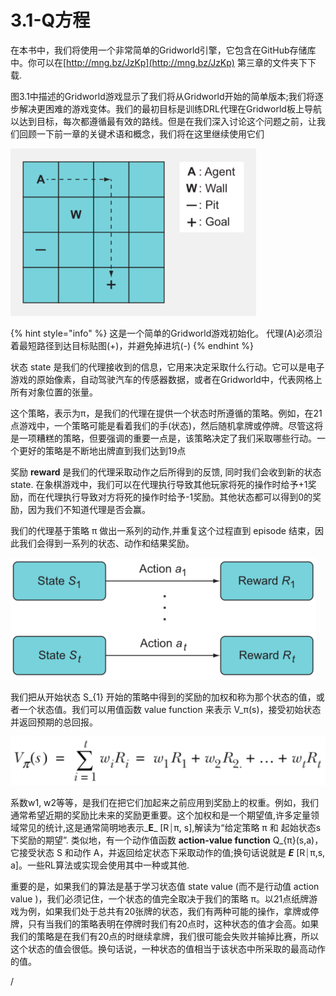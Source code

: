 # 3.1-Q方程

在本书中，我们将使用一个非常简单的Gridworld引擎，它包含在GitHub存储库中。你可以在[http://mng.bz/JzKp](http://mng.bz/JzKp) 第三章的文件夹下下载.

图3.1中描述的Gridworld游戏显示了我们将从Gridworld开始的简单版本;我们将逐步解决更困难的游戏变体。我们的最初目标是训练DRL代理在Gridworld板上导航以达到目标，每次都遵循最有效的路线。但是在我们深入讨论这个问题之前，让我们回顾一下前一章的关键术语和概念，我们将在这里继续使用它们

![&#x56FE;3.1](../.gitbook/assets/image%20%2894%29.png)

{% hint style="info" %}
这是一个简单的Gridworld游戏初始化。 代理\(A\)必须沿着最短路径到达目标贴图\(+\)，并避免掉进坑\(-\)
{% endhint %}

状态 state 是我们的代理接收到的信息，它用来决定采取什么行动。它可以是电子游戏的原始像素，自动驾驶汽车的传感器数据，或者在Gridworld中，代表网格上所有对象位置的张量。

这个策略，表示为π，是我们的代理在提供一个状态时所遵循的策略。例如，在21点游戏中，一个策略可能是看着我们的手\(状态\)，然后随机拿牌或停牌。尽管这将是一项糟糕的策略，但要强调的重要一点是，该策略决定了我们采取哪些行动。一个更好的策略是不断地出牌直到我们达到19点

奖励 **reward** 是我们的代理采取动作之后所得到的反馈, 同时我们会收到新的状态 state. 在象棋游戏中，我们可以在代理执行导致其他玩家将死的操作时给予+1奖励，而在代理执行导致对方将死的操作时给予-1奖励。其他状态都可以得到0的奖励，因为我们不知道代理是否会赢。

我们的代理基于策略 π 做出一系列的动作,并重复这个过程直到 episode 结束，因此我们会得到一系列的状态、动作和结果奖励。

![](../.gitbook/assets/image%20%2880%29.png)

我们把从开始状态 S\_{1} 开始的策略中得到的奖励的加权和称为那个状态的值，或者一个状态值。我们可以用值函数 value function 来表示 V\_π\(s\)，接受初始状态并返回预期的总回报。

![](../.gitbook/assets/image%20%2881%29.png)

系数w1, w2等等，是我们在把它们加起来之前应用到奖励上的权重。例如，我们通常希望近期的奖励比未来的奖励更重要。这个加权和是一个期望值,许多定量领域常见的统计,这是通常简明地表示_**E**_ \[R⏐π, s\],解读为“给定策略 π 和 起始状态s 下奖励的期望”. 类似地，有一个动作值函数 **action-value function**  Q\_{π}\(s,a\)，它接受状态 S 和动作 A，并返回给定状态下采取动作的值;换句话说就是 _**E**_ \[R⏐π,s, a\]。一些RL算法或实现会使用其中一种或其他.

重要的是，如果我们的算法是基于学习状态值  state value \(而不是行动值 action value \)，我们必须记住，一个状态的值完全取决于我们的策略 π。以21点纸牌游戏为例，如果我们处于总共有20张牌的状态，我们有两种可能的操作，拿牌或停牌，只有当我们的策略表明在停牌时我们有20点时，这种状态的值才会高。如果我们的策略是在我们有20点的时继续拿牌，我们很可能会失败并输掉比赛，所以这个状态的值会很低。换句话说，一种状态的值相当于该状态中所采取的最高动作的值。



















/

